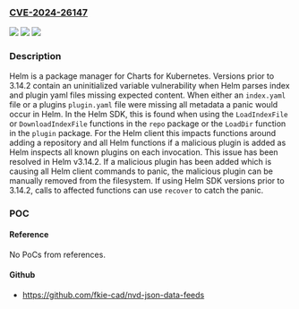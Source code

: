 ### [CVE-2024-26147](https://cve.mitre.org/cgi-bin/cvename.cgi?name=CVE-2024-26147)
![](https://img.shields.io/static/v1?label=Product&message=helm&color=blue)
![](https://img.shields.io/static/v1?label=Version&message=%3D%20%3C%203.14.2%20&color=brighgreen)
![](https://img.shields.io/static/v1?label=Vulnerability&message=CWE-457%3A%20Use%20of%20Uninitialized%20Variable&color=brighgreen)

### Description

Helm is a package manager for Charts for Kubernetes. Versions prior to 3.14.2 contain an uninitialized variable vulnerability when Helm parses index and plugin yaml files missing expected content. When either an `index.yaml` file or a plugins `plugin.yaml` file were missing all metadata a panic would occur in Helm. In the Helm SDK, this is found when using the `LoadIndexFile` or `DownloadIndexFile` functions in the `repo` package or the `LoadDir` function in the `plugin` package. For the Helm client this impacts functions around adding a repository and all Helm functions if a malicious plugin is added as Helm inspects all known plugins on each invocation. This issue has been resolved in Helm v3.14.2. If a malicious plugin has been added which is causing all Helm client commands to panic, the malicious plugin can be manually removed from the filesystem. If using Helm SDK versions prior to 3.14.2, calls to affected functions can use `recover` to catch the panic.

### POC

#### Reference
No PoCs from references.

#### Github
- https://github.com/fkie-cad/nvd-json-data-feeds

